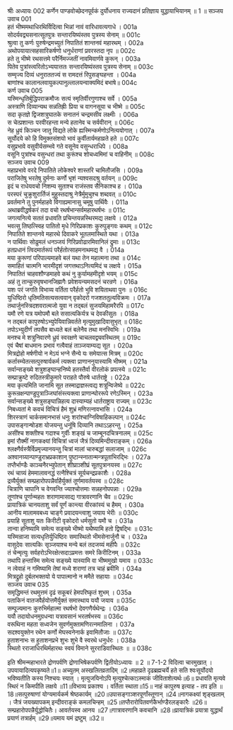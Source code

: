 श्रीः
अध्यायः 002
कर्णेन पाण्डवोच्छेदनपूर्वकं दुर्योधनाय राज्यदानं प्रतिज्ञाय युद्धायाभियानम् ॥ 1 ॥
सञ्जय उवाच 	001  
हतं भीष्ममथाधिरथिर्विदित्वा भिन्नां नावं वारिधावत्यगाधे ।	001a  
सोदर्यवद्व्यसनात्सूतपुत्रः सन्तारयिष्यंस्तव पुत्रस्य सेनाम् ॥	001c  
श्रुत्वा तु कर्णः पुरुषेन्द्रमच्युतं निपातितं शान्तनवं महारथम् ।	002a  
अथोपयायात्सहसारिकर्षणो धनुर्धराणां प्रवरस्तदा नृप ॥	002c  
हते तु भीष्मे रथसत्तमे परैर्निमज्जतीं नावमिवार्णवे कुरून् ।	003a  
पितेव पुत्रांस्त्वरितोऽभ्ययात्ततः सन्तारयिष्यंस्तव पुत्रस्य सेनाम् ॥	003c  
सम्मृज्य दिव्यं धनुराततज्यं स रामदत्तं रिपुसङ्घहन्ता ।	004a  
बाणांश्च कालानलवायुकल्पानुल्लालयन्वाक्यमिदं बभाषे॥	004c  
कर्ण उवाच 	005  
यस्मिन्धृतिर्बुद्धिपराक्रमौजः सत्यं स्मृतिर्वीरगुणाश्च सर्वे ।	005a  
अस्त्राणि दिव्यान्यथ सन्नतिह्रीः प्रिया च वागनसूया च भीष्मे ॥	005c  
सदा कृतज्ञे द्विजशत्रुघातके सनातनं चन्द्रमसीव लक्ष्मीः ।	006a  
स चेत्प्रशान्तः परवीरहन्ता मन्ये हतानेव च सर्ववीरान् ॥	006c  
नेह ध्रुवं किञ्चन जातु विद्यते  लोके ह्यस्मिन्कर्मणोऽनित्ययोगात् ।	007a  
सूर्योदये को हि विमुक्तसंशयो भावं कुर्वीतार्यमहाव्रते हते ॥	007c  
वसुप्रभावे वसुवीर्यसम्भवे गते वसूनेव वसुन्धराधिपे ।	008a  
वसूनि पुत्रांश्च वसुन्धरां तथा कुरूंश्च शोचध्वमिमां च वाहिनीम् ॥	008c  
सञ्जय उवाच 	009  
महाप्रभावे वरदे निपातिते लोकेश्वरे शास्तरि चामितौजसि ।	009a  
पराजितेषु भरतेषु दुर्मनाः कर्णो भृशं न्यश्वसदश्रु वर्तयन् ॥	009c  
इदं च राधेयवचो निशम्य सुताश्च राजंस्तव सैनिकाश्च ह ।	010a  
परस्परं चुक्रुशुरार्तिजं मुहुस्तदाश्रु नेत्रैर्मुमुचुश्च शब्दवत् ॥	010c  
प्रवर्तमाने तु पुनर्महाहवे विगाह्यमानासु चमूषु पार्थिवैः ।	011a  
अथाब्रवीद्धर्षकरं तदा वचो रथर्षभान्सर्वमहारथर्षभः ॥	011c  
जगत्यनित्ये सततं प्रधावति प्रचिन्तयन्नस्थिरमद्य लक्षये ।	012a  
भवत्सु तिष्ठत्स्विह पातितो मृधे गिरिप्रकाशः कुरुपुङ्गवः कथम् ॥	012c  
निपातिते शान्तनवे महारथे दिवाकरे भूतलमास्थिते यथा ।	013a  
न पार्थिवाः सोढुमलं धनञ्जयं गिरिप्रवोढारमिवानिलं द्रुमाः ॥	013c  
हतप्रधानं त्विदमार्तरूपं परैर्हतोत्साहमनाथमद्य वै ।	014a  
मया कुरूणां परिपाल्यमाहवे बलं यथा तेन महात्मना तथा ॥	014c  
समाहितं चात्मनि भारमीदृशं जगत्तथाऽनित्यमिदं च लक्षये ।	015a  
निपातितं चाहवशौण्डमाहवे कथं नु कुर्यामहमीदृशे भयम् ॥	015c  
अहं तु तान्कुरुवृषभानजिह्मगैः प्रवेशयन्यमसदनं चरन्रणे ।	016a  
यशः परं जगति विभाव्य वर्तिता परैर्हतो भुवि शयिताथवा पुनः ॥	016c  
युधिष्ठिरो धृतिमतिसत्यसत्ववान् वृकोदरो गजशततुल्यविक्रमः ।	017a  
तथार्जुनस्त्रिदशवरात्मजो युवा न तद्बलं सुजयमिहामरैरपि ॥	017c  
यमौ रणे यत्र यमोपमौ बले ससात्यकिर्यत्र च देवकीसुतः ।	018a  
न तद्बलं कापुरुषोऽभ्युपेयिवान्निवर्तते मृत्युमुखादिवासुभृत् ॥	018c  
तपोऽभ्युदीर्णं तपसैव बाध्यते बलं बलेनैव तथा मनस्विभिः ।	019a  
मनश्च मे शत्रुनिवारणे ध्रुवं स्वरक्षणे चाचलवद्व्यवस्थितम् ॥	019c  
एवं चैषां बाधमानः प्रभावं गत्वैवाहं ताञ्जयाम्यद्य सूत ।	020a  
मित्रद्रोहो मर्षणीयो न मेऽयं भग्ने सैन्ये यः समेयात्स मित्रम् ॥	020c  
कर्तास्म्येतत्सत्पुरुषार्यकर्म त्यक्त्वा प्राणाननुयास्यामि भीष्मम् ।	021a  
सर्वान्सङ्ख्ये शत्रुशङ्घान्हनिष्ये हतस्तैर्वा वीरलोकं प्रपत्स्ये ॥	021c  
सम्प्राक्रुष्टे रुदितस्त्रीकुमारे पराहते पौरुषे धार्तराष्ट्रे ।	022a  
मया कृत्यमिति जानामि सूत तस्माद्राज्ञस्त्वद्य शत्रून्विजेष्ये ॥	022c  
कुरून्रक्षन्पाण्डुपुत्राञ्जिघांसंस्त्यक्त्वा प्राणान्घोररूपे रणेऽस्मिन् ।	023a  
सर्वान्सङ्ख्ये शत्रुसङ्घान्निहत्य दास्याम्यहं धार्तराष्ट्राय राज्यम् ॥	023c  
निबध्यतां मे कवचं विचित्रं हैमं शुभ्रं मणिरत्नावभासि ।	024a  
शिरस्त्राणं चार्कसमानभासं धनुः शरांश्चाग्निविषाहिकल्पान् ॥	024c  
उपासङ्गान्षोडश योजयन्तु धनूंषि दिव्यानि तथाऽऽहरन्तु ।	025a  
असींश्च शक्तीश्च गदाश्च गुर्वीः शङ्खं च जाम्बूनदचित्रनालम् ॥	025c  
इमां रौक्मीं नागकक्ष्यां विचित्रां ध्वजं जैत्रं दिव्यमिन्दीवराङ्कम् ।	026a  
श्लक्ष्णैर्वस्त्रैर्विप्रमृज्यानयन्तु चित्रां मालां चारुबद्धां सलाजाम् ॥	026c  
अश्वानग्र्यान्पाण्डुराभ्रप्रकाशान् पुष्टान्स्नातान्मन्त्रपूताभिरद्भिः ।	027a  
तप्तैर्भाण्डैः काञ्चनैरभ्युपेतान् शीघ्राञ्शीघ्रं सूतपुत्रानयस्व ॥	027c  
रथं चाग्र्यं हेममालावनद्धं रत्नैश्चित्रं सूर्यचन्द्रप्रकाशैः ।	028a  
द्रव्यैर्युक्तं सम्प्रहारोपपन्नैर्वाहैर्युक्तं तूर्णमावर्तयस्व ॥	028c  
चित्राणि चापानि च वेगवन्ति ज्याश्चोत्तमाः सन्नहनोपपन्नाः ।	029a  
तूणांश्च पूर्णान्महतः शराणामासाद्य गात्रावरणानि चैव ॥	029c  
प्रायात्रिकं चानयताशु सर्वं पूर्णं कान्त्या वीरकांस्यं च हैमम् ।	030a  
आनीय मालामवबध्य चाङ्गे प्रवादयन्त्वाशु जयाय भेरीः ॥	030c  
प्रयाहि सूताशु यतः किरीटी वृकोदरो धर्मसुतो यमौ च ।	031a  
तान्वा हनिष्यामि समेत्य सङ्ख्ये भीष्मो यथैष्यामि हतो द्विषद्भिः ॥	031c  
यस्मिन्राजा सत्यधृतिर्युधिष्ठिरः समास्थितो भीमसेनार्जुनौ च ।	032a  
वासुदेवः सात्यकिः सृञ्जयाश्च मन्ये बलं तदजय्यं महीपैः ॥	032c  
तं चेन्मृत्युः सर्वहरोऽभिरक्षेत्सदाऽप्रमत्तः समरे किरीटिनम् ।	033a  
तथापि हन्तास्मि समेत्य सङ्ख्ये यास्यामि वा भीष्ममुखो यमाय ॥	033c  
न त्वेवाहं न गमिष्यामि तेषां मध्ये शराणां तत्र चाहं ब्रवीमि ।	034a  
मित्रद्रुहो दुर्बलभक्तयो ये पापात्मानो न ममैते सहायाः ॥	034c  
सञ्जय उवाच 	035  
समृद्धिमन्तं रथमुत्तमं दृढं सकूबरं हेमपरिष्कृतं शुभम् ।	035a  
पताकिनं वातजवैर्हयोत्तमैर्युक्तं समास्थाय ययौ जयाय ॥	035c  
सम्पूज्यमानः कुरुभिर्महात्मा रथर्षभो देवगणैर्यथेन्द्रः ।	036a  
ययौ तदायोधनमुग्रधन्वा यत्रावसानं भरतर्षभस्य ॥	036c  
वरूथिना महता सध्वजेन सुवर्णमुक्तामणिरत्नमालिना ।	037a  
सदश्वयुक्तेन रथेन कर्णो मेघस्वनेनार्क इवामितौजाः ॥	037c  
हुताशनाभः स हुताशनप्रभे शुभः शुभे वै स्वरथे धनुर्धरः ।	038a  
स्थितो रराजाधिरथिर्महारथः स्वयं विमाने सुरराडिवास्थितः ॥ ॥	038c  

इति श्रीमन्महाभारते द्रोणपर्वणि द्रोणाभिषेकपर्वणि द्वितीयोऽध्यायः ॥ 2 ॥
7-1-2 विदित्वा चारमुखात् । उपयायादित्यपकृष्यते॥1॥ अच्युतम् अस्खलितव्रतादिम् ॥2॥महाव्रते दृढब्रह्मचर्ये हते सति श्वःसूर्योदयो भविष्यतीति कस्य निश्चयः स्यात् । मृत्युजयिनोऽपि मृत्युश्चेत्काऽस्माकं जीविताशेत्यर्थः॥6॥ प्रधावति मृत्यवे स्थिरं न किमपीति लक्षये ॥11॥विभाव्य प्रकाश्य । वर्तिता स्थाता॥15॥ नाहं कापुरुष इत्याह - तप इति ॥18॥सत्पुरुषाणां योग्यमार्यकर्म श्रेष्ठकार्यम्  ॥20॥उपासङ्गाञ्शरपूर्णांस्तूणान् ॥24॥नागकक्ष्यां शृङ्खलाम् । जैत्रं जयख्यापकम् इन्दीवराङ्कं कमलचिन्हम्  ॥25॥तप्तैरारोपितवर्णकैर्भाण्डैरलङ्कारैः ॥26॥सम्प्रहारोपपन्नैर्युद्धोचितैः।  आवर्तयस्व आनय ॥27॥गात्रावरणानि  कवचानि ॥28॥प्रायात्रिकं प्रयात्रा युद्धार्थं प्रयाणं तत्रार्हम् ॥29॥यमाय यमं द्रष्टुम् ॥32॥

